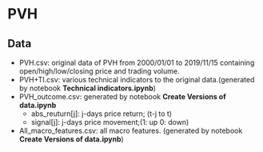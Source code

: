 # PVH

<h2> Data</h2>
<ul>
<li>PVH.csv: original data of PVH from 2000/01/01 to 2019/11/15 containing open/high/low/closing price and trading volume.
<li>PVH+TI.csv: various technical indicators to the original data.(generated by notebook <b>Technical indicators.ipynb</b>)
<li>PVH_outcome.csv: generated by notebook <b>Create Versions of data.ipynb</b>
<ul>
<li>abs_reuturn[j]: j-days price return; (t-j to t)
<li>signal[j]: j-days price movement;(1: up  0: down)
</ul>
<li>All_macro_features.csv: all macro features. (generated by notebook <b>Create Versions of data.ipynb</b>)
</ul>
